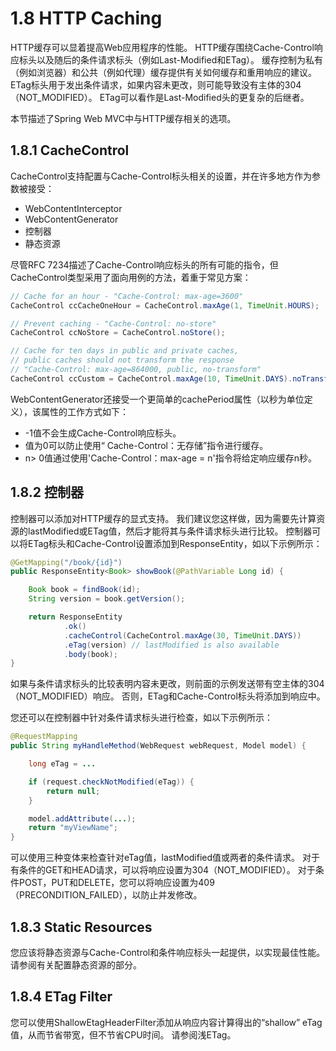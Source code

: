 # 1.8 HTTP Caching

HTTP缓存可以显着提高Web应用程序的性能。 HTTP缓存围绕Cache-Control响应标头以及随后的条件请求标头（例如Last-Modified和ETag）。 缓存控制为私有（例如浏览器）和公共（例如代理）缓存提供有关如何缓存和重用响应的建议。 ETag标头用于发出条件请求，如果内容未更改，则可能导致没有主体的304（NOT\_MODIFIED）。 ETag可以看作是Last-Modified头的更复杂的后继者。

本节描述了Spring Web MVC中与HTTP缓存相关的选项。

## 1.8.1 CacheControl

CacheControl支持配置与Cache-Control标头相关的设置，并在许多地方作为参数被接受：

* WebContentInterceptor
* WebContentGenerator
* 控制器
* 静态资源

尽管RFC 7234描述了Cache-Control响应标头的所有可能的指令，但CacheControl类型采用了面向用例的方法，着重于常见方案：

```java
// Cache for an hour - "Cache-Control: max-age=3600"
CacheControl ccCacheOneHour = CacheControl.maxAge(1, TimeUnit.HOURS);

// Prevent caching - "Cache-Control: no-store"
CacheControl ccNoStore = CacheControl.noStore();

// Cache for ten days in public and private caches,
// public caches should not transform the response
// "Cache-Control: max-age=864000, public, no-transform"
CacheControl ccCustom = CacheControl.maxAge(10, TimeUnit.DAYS).noTransform().cachePublic();
```

WebContentGenerator还接受一个更简单的cachePeriod属性（以秒为单位定义），该属性的工作方式如下：

* -1值不会生成Cache-Control响应标头。
* 值为0可以防止使用“ Cache-Control：无存储”指令进行缓存。
* n&gt; 0值通过使用'Cache-Control：max-age = n'指令将给定响应缓存n秒。

## 1.8.2 控制器

控制器可以添加对HTTP缓存的显式支持。 我们建议您这样做，因为需要先计算资源的lastModified或ETag值，然后才能将其与条件请求标头进行比较。 控制器可以将ETag标头和Cache-Control设置添加到ResponseEntity，如以下示例所示：

```java
@GetMapping("/book/{id}")
public ResponseEntity<Book> showBook(@PathVariable Long id) {

    Book book = findBook(id);
    String version = book.getVersion();

    return ResponseEntity
            .ok()
            .cacheControl(CacheControl.maxAge(30, TimeUnit.DAYS))
            .eTag(version) // lastModified is also available
            .body(book);
}
```

如果与条件请求标头的比较表明内容未更改，则前面的示例发送带有空主体的304（NOT\_MODIFIED）响应。 否则，ETag和Cache-Control标头将添加到响应中。

您还可以在控制器中针对条件请求标头进行检查，如以下示例所示：

```java
@RequestMapping
public String myHandleMethod(WebRequest webRequest, Model model) {

    long eTag = ... 

    if (request.checkNotModified(eTag)) {
        return null; 
    }

    model.addAttribute(...); 
    return "myViewName";
}
```

可以使用三种变体来检查针对eTag值，lastModified值或两者的条件请求。 对于有条件的GET和HEAD请求，可以将响应设置为304（NOT\_MODIFIED）。 对于条件POST，PUT和DELETE，您可以将响应设置为409（PRECONDITION\_FAILED），以防止并发修改。

## 1.8.3 Static Resources

您应该将静态资源与Cache-Control和条件响应标头一起提供，以实现最佳性能。 请参阅有关配置静态资源的部分。

## 1.8.4 ETag Filter

您可以使用ShallowEtagHeaderFilter添加从响应内容计算得出的“shallow” eTag值，从而节省带宽，但不节省CPU时间。 请参阅浅ETag。


